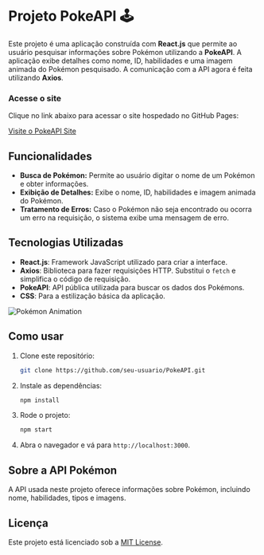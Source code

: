 # Projeto PokeAPI 🕹️

Este projeto é uma aplicação construída com **React.js** que permite ao usuário pesquisar informações sobre Pokémon utilizando a **PokeAPI**. A aplicação exibe detalhes como nome, ID, habilidades e uma imagem animada do Pokémon pesquisado. A comunicação com a API agora é feita utilizando **Axios**.

### Acesse o site
Clique no link abaixo para acessar o site hospedado no GitHub Pages:

[Visite o PokeAPI Site]( https://danielly2007.github.io/PokeAPI/)



## Funcionalidades

- **Busca de Pokémon:** Permite ao usuário digitar o nome de um Pokémon e obter informações.
- **Exibição de Detalhes:** Exibe o nome, ID, habilidades e imagem animada do Pokémon.
- **Tratamento de Erros:** Caso o Pokémon não seja encontrado ou ocorra um erro na requisição, o sistema exibe uma mensagem de erro.

## Tecnologias Utilizadas

- **React.js**: Framework JavaScript utilizado para criar a interface.
- **Axios**: Biblioteca para fazer requisições HTTP. Substitui o `fetch` e simplifica o código de requisição.
- **PokeAPI**: API pública utilizada para buscar os dados dos Pokémons.
- **CSS**: Para a estilização básica da aplicação.


![Pokémon Animation](https://media.giphy.com/media/26xB6d23bGhnr8R7y/giphy.gif)

## Como usar

1. Clone este repositório:
    ```bash
    git clone https://github.com/seu-usuario/PokeAPI.git
    ```

2. Instale as dependências:
    ```bash
    npm install
    ```

3. Rode o projeto:
    ```bash
    npm start
    ```

4. Abra o navegador e vá para `http://localhost:3000`.

## Sobre a API Pokémon

A API usada neste projeto oferece informações sobre Pokémon, incluindo nome, habilidades, tipos e imagens.

## Licença

Este projeto está licenciado sob a [MIT License](LICENSE).
